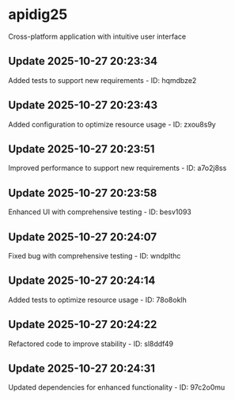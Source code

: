 # apidig25
Cross-platform application with intuitive user interface

## Update 2025-10-27 20:23:34
Added tests to support new requirements - ID: hqmdbze2


## Update 2025-10-27 20:23:43
Added configuration to optimize resource usage - ID: zxou8s9y


## Update 2025-10-27 20:23:51
Improved performance to support new requirements - ID: a7o2j8ss


## Update 2025-10-27 20:23:58
Enhanced UI with comprehensive testing - ID: besv1093


## Update 2025-10-27 20:24:07
Fixed bug with comprehensive testing - ID: wndplthc


## Update 2025-10-27 20:24:14
Added tests to optimize resource usage - ID: 78o8oklh


## Update 2025-10-27 20:24:22
Refactored code to improve stability - ID: sl8ddf49


## Update 2025-10-27 20:24:31
Updated dependencies for enhanced functionality - ID: 97c2o0mu

